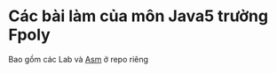 # Các bài làm của môn Java5 trường Fpoly 
Bao gồm các Lab và [Asm](https://github.com/TN1608/ApartmentWorld) ở repo riêng
